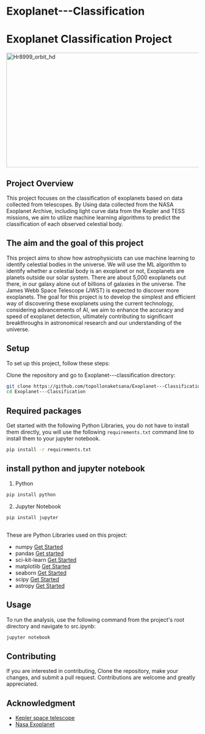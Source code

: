 
# Exoplanet---Classification
# Exoplanet Classification Project

<img src="https://github.com/user-attachments/assets/373f57d6-059f-4b5b-a918-d241a3aef755" alt="Hr8999_orbit_hd" width="995" height="300">



## Project Overview
This project focuses on the classification of exoplanets based on data collected from telescopes. By Using data collected from the NASA Exoplanet Archive, including light curve data from the Kepler and TESS missions, we aim to utilize machine learning algorithms to predict the classification of each observed celestial body.

##
## The aim and the goal of this project
This project aims to show how astrophysicists can use machine learning to identify celestial bodies in the universe. We will use the ML algorithm to identify whether a celestial body is an exoplanet or not, Exoplanets are planets outside our solar system. There are about 5,000 exoplanets out there, in our galaxy alone out of billions of galaxies in the universe. The James Webb Space Telescope (JWST) is expected to discover more exoplanets. 
The goal for this project is to develop the simplest and efficient way of discovering these exoplanets using the current technology, considering advancements of AI, we aim to enhance the accuracy and speed of exoplanet detection, ultimately contributing to significant breakthroughs in astronomical research and our understanding of the universe.

## Setup
To set up this project, follow these steps:

Clone the repository and go to Exoplanet---classification directory:

```bash
git clone https://github.com/topollonaketsana/Exoplanet---Classification.git
cd Exoplanet---Classification
```   
##

## Required packages

Get started with the following Python Libraries, you do not have to install them directly, you will use the following `requirements.txt` command line to install them to your jupyter notebook. 

```bash
pip install -r requirements.txt
```

## install python and jupyter notebook

1. Python
```bash
pip install python
```

2. Jupyter Notebook
```bash
pip install jupyter
```

##

These are Python Libraries used on this project:
- numpy  [Get Started](https://numpy.org/doc/stable/user/install.html) 
- pandas  [Get started](https://pandas.pydata.org/pandas-docs/stable/getting_started/install.html)
- sci-kit-learn  [Get Started](https://scikit-learn.org/stable/install.html)
- matplotlib  [Get Started](https://matplotlib.org/stable/install/index.html)
- seaborn  [Get Started](https://seaborn.pydata.org/installing.html)
- scipy  [Get Started](https://scipy.org/install/)
- astropy  [Get Started](https://www.astropy.org/)

##

## Usage
To run the analysis, use the following command from the project's root directory and navigate to src.ipynb:

```bash
jupyter notebook
```
##


## Contributing
If you are interested in contributing, Clone the repository, make your changes, and submit a pull request. Contributions are welcome and greatly appreciated.

## Acknowledgment
- [Kepler space telescope](https://science.nasa.gov/mission/kepler)
- [Nasa Exoplanet](https://science.nasa.gov/exoplanets/)
